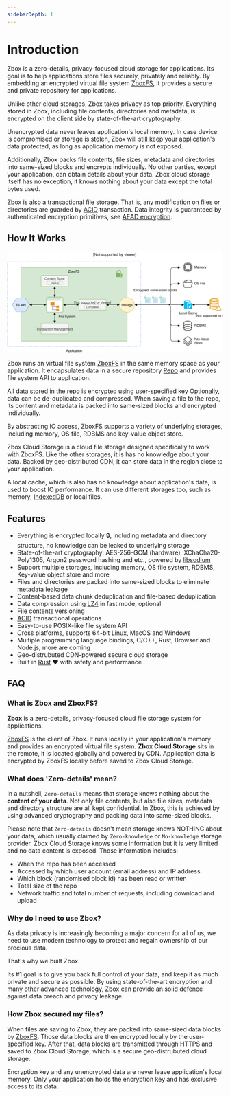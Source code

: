 ```yaml
---
sidebarDepth: 1
---
```


# Introduction

Zbox is a zero-details, privacy-focused cloud storage for applications. Its goal
is to help applications store files securely, privately and reliably. By
embedding an encrypted virtual file system [ZboxFS], it provides a secure and
private repository for applications.

Unlike other cloud storages, Zbox takes privacy as top priority. Everything
stored in Zbox, including file contents, directories and metadata, is encrypted
on the client side by state-of-the-art cryptography.

Unencrypted data never leaves application's local memory. In case device is
compromised or storage is stolen, Zbox will still keep your application's data
protected, as long as application memory is not exposed.

Additionally, Zbox packs file contents, file sizes, metadata and directories
into same-sized blocks and encrypts individually. No other parties, except your
application, can obtain details about your data. Zbox cloud storage itself has
no exception, it knows nothing about your data except the total bytes used.

Zbox is also a transactional file storage. That is, any modification on files or
directories are guarded by [ACID] transaction. Data integrity is guaranteed by
authenticated encryption primitives, see [AEAD encryption].

## How It Works

![Zbox Overview](../assets/zboxfs.svg)

Zbox runs an virtual file system [ZboxFS] in the same memory space as your
application. It encapsulates data in a secure repository
[Repo](/api/javascript.html#class-repo) and provides file system API to
application.

All data stored in the repo is encrypted using user-specified key Optionally,
data can be de-duplicated and compressed. When saving a file to the repo, its
content and metadata is packed into same-sized blocks and encrypted individually.

By abstracting IO access, ZboxFS supports a variety of underlying storages,
including memory, OS file, RDBMS and key-value object store.

Zbox Cloud Storage is a cloud file storage designed specifically to work with
ZboxFS. Like the other storages, it is has no knowledge about your data. Backed
by geo-distributed CDN, it can store data in the region close to your
application.

A local cache, which is also has no knowledge about application's data, is used
to boost IO performance. It can use different storages too, such as memory,
[IndexedDB] or local files.

## Features

- Everything is encrypted locally :lock:, including metadata and directory
  structure, no knowledge can be leaked to underlying storage
- State-of-the-art cryptography: AES-256-GCM (hardware), XChaCha20-Poly1305,
  Argon2 password hashing and etc., powered by [libsodium]
- Support multiple storages, including memory, OS file system, RDBMS, Key-value
  object store and more
- Files and directories are packed into same-sized blocks to eliminate metadata
  leakage
- Content-based data chunk deduplication and file-based deduplication
- Data compression using [LZ4] in fast mode, optional
- File contents versioning
- [ACID] transactional operations
- Easy-to-use POSIX-like file system API
- Cross platforms, supports 64-bit Linux, MacOS and Windows
- Multiple programming language bindings, C/C++, Rust, Browser and Node.js,
  more are coming
- Geo-distrubuted CDN-powered secure cloud storage
- Built in [Rust] :hearts: with safety and performance

## FAQ

### What is Zbox and ZboxFS?

**Zbox** is a zero-details, privacy-focused cloud file storage system for
applications.

[ZboxFS] is the client of Zbox. It runs locally in your application's memory and
provides an encrypted virtual file system. **Zbox Cloud Storage** sits in the
remote, it is located globally and powered by CDN. Application data is encrypted
by ZboxFS locally before saved to Zbox Cloud Storage.

### What does 'Zero-details' mean?

In a nutshell, `Zero-details` means that storage knows nothing about the
**content of your data**. Not only file contents, but also file sizes, metadata
and directory structure are all kept confidential. In Zbox, this is achieved by
using advanced cryptography and packing data into same-sized blocks.

Please note that `Zero-details` doesn't mean storage knows NOTHING about your
data, which usually claimed by `Zero-knowledge` or `No-knowledge` storage
provider. Zbox Cloud Storage knows some information but it is very limited and
no data content is exposed. Those information includes:

- When the repo has been accessed
- Accessed by which user account (email address) and IP address
- Which block (randomised block id) has been read or written
- Total size of the repo
- Network traffic and total number of requests, including download and upload

### Why do I need to use Zbox?

As data privacy is increasingly becoming a major concern for all of us, we need
to use modern technology to protect and regain ownership of our precious data.

That's why we built Zbox.

Its #1 goal is to give you back full control of your data, and keep it as much
private and secure as possible. By using state-of-the-art encryption and many
other advanced technology, Zbox can provide an solid defence against data
breach and privacy leakage.

### How Zbox secured my files?

When files are saving to Zbox, they are packed into same-sized data blocks
by [ZboxFS]. Those data blocks are then encrypted locally by the user-specified
key. After that, data blocks are transmitted through HTTPS and saved to Zbox
Cloud Storage, which is a secure geo-distrubuted cloud storage.

Encryption key and any unencrypted data are never leave application's local
memory. Only your application holds the encryption key and has exclusive access
to its data.

[ZboxFS]: https://zbox.io/fs/
[libsodium]: https://libsodium.org
[ACID]: https://en.wikipedia.org/wiki/ACID
[AEAD encryption]: https://en.wikipedia.org/wiki/Authenticated_encryption
[IndexedDB]: https://developer.mozilla.org/en-US/docs/Web/API/IndexedDB_API
[LZ4]: http://www.lz4.org/
[Rust]: https://www.rust-lang.org/
